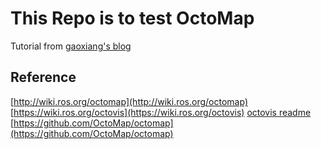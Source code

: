 # This Repo is to test OctoMap

Tutorial from [gaoxiang's blog](https://www.cnblogs.com/gaoxiang12/p/5041142.html)

## Reference
[http://wiki.ros.org/octomap](http://wiki.ros.org/octomap)
[https://wiki.ros.org/octovis](https://wiki.ros.org/octovis)
[octovis readme](https://github.com/OctoMap/octomap/blob/devel/octovis/README.md)
[https://github.com/OctoMap/octomap](https://github.com/OctoMap/octomap)
